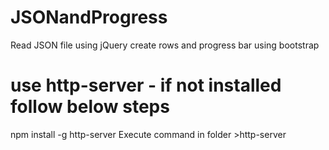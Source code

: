 # JSONandProgress
Read JSON file using jQuery create rows and progress bar using bootstrap
# use http-server - if not installed follow below steps
npm install -g http-server
Execute command in folder >http-server
